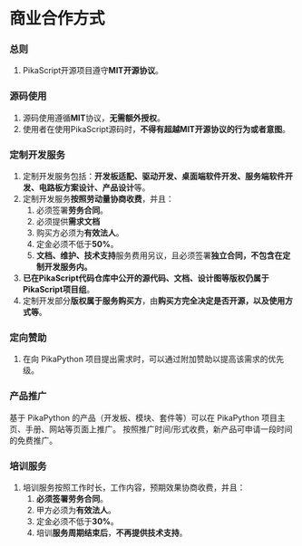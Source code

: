# 商业合作方式

### 总则
   1. PikaScript开源项目遵守**MIT开源协议**。
### 源码使用

   1. 源码使用遵循**MIT**协议，**无需额外授权**。
   1. 使用者在使用PikaScript源码时，**不得有超越MIT开源协议的行为或者意图**。
### 定制开发服务

   1. 定制开发服务包括：**开发板适配、驱动开发、桌面端软件开发、服务端软件开发、电路板方案设计、产品设计**等。
   1. 定制开发服务**按照劳动量协商收费**，并且：
      1. 必须签署**劳务合同**。
      1. 必须提供**需求文档**
      1. 购买方必须为**有效法人**。
      1. 定金必须不低于**50%**。
      1. **文档、维护、技术支持**服务费用另议，且必须签署**独立合同，不包含在定制开发服务内。**
   3. **已在PikaScript代码仓库中公开的源代码、文档、设计图等版权仍属于PikaScript项目组**。
   3. 定制开发部分**版权属于服务购买方**，由**购买方完全决定是否开源，以及使用方式等**。

### 定向赞助
   1. 在向 PikaPython 项目提出需求时，可以通过附加赞助以提高该需求的优先级。

### 产品推广
基于 PikaPython 的产品（开发板、模块、套件等）可以在 PikaPython 项目主页、手册、网站等页面上推广。
按照推广时间/形式收费，新产品可申请一段时间的免费推广。
### 培训服务

   1. 培训服务按照工作时长，工作内容，预期效果协商收费，并且：
      1. **必须签署劳务合同**。
      1. 甲方必须为**有效法人**。
      1. 定金必须不低于**30%**。
      1. 培训**服务周期结束后**，**不再提供技术支持**。

